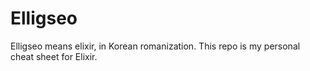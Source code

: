 # Elligseo

Elligseo means elixir, in Korean romanization. This repo is my personal cheat sheet for Elixir.
